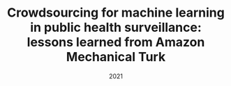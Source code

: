 ---
title: "Crowdsourcing for machine learning in public health surveillance: lessons learned from Amazon Mechanical Turk"
collection: publications
permalink: /publication/2021-zjmir-AMT
date: 2021
venue: 'OSF Preprints'
paperurl: 'https://osf.io/ndp8m/download'
link: 'https://osf.io/ndp8m'
github: 'https://github.com/data-intelligence-for-health-lab/CrowdSourcing-for-Digital-Public-Health-Surveillance'
citation: 'Zahra Shakeri Hossein Abad, Thompson, W., Butler, G., & Lee, J. (2021, April 18). Crowdsourcing for machine learning in public health surveillance: lessons learned from Amazon Mechanical Turk. doi:10.31219/osf.io/ndp8m'
---
